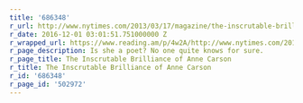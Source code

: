 ```yaml
---
title: '686348'
r_url: http://www.nytimes.com/2013/03/17/magazine/the-inscrutable-brilliance-of-anne-carson.html
r_date: 2016-12-01 03:01:51.751000000 Z
r_wrapped_url: https://www.reading.am/p/4w2A/http://www.nytimes.com/2013/03/17/magazine/the-inscrutable-brilliance-of-anne-carson.html
r_page_description: Is she a poet? No one quite knows for sure.
r_page_title: The Inscrutable Brilliance of Anne Carson
r_title: The Inscrutable Brilliance of Anne Carson
r_id: '686348'
r_page_id: '502972'
---
```


